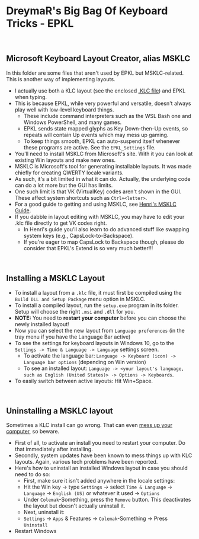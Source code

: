DreymaR's Big Bag Of Keyboard Tricks - EPKL
===========================================
<br>

Microsoft Keyboard Layout Creator, alias MSKLC
----------------------------------------------
In this folder are some files that aren't used by EPKL but MSKLC-related. This is another way of implementing layouts.
- I actually use both a KLC layout (see the enclosed [.KLC file][MyCAWS]) and EPKL when typing.
- This is because EPKL, while very powerful and versatile, doesn't always play well with low-level keyboard things.
	- These include command interpreters such as the WSL Bash one and Windows PowerShell, and many games.
	- EPKL sends state mapped glyphs as Key Down-then-Up events, so repeats will contain Up events which may mess up gaming.
	- To keep things smooth, EPKL can auto-suspend itself whenever these programs are active. See the `EPKL_Settings` file.
- You'll need to install MSKLC from Microsoft's site. With it you can look at existing Win layouts and make new ones.
- MSKLC is Microsoft's tool for generating installable layouts. It was made chiefly for creating QWERTY locale variants.
- As such, it's a bit limited in what it can do. Actually, the underlying code can do a lot more but the GUI has limits.
- One such limit is that VK (VirtualKey) codes aren't shown in the GUI. These affect system shortcuts such as `Ctrl+<letter>`.
- For a good guide to getting and using MSKLC, see [Henri's MSKLC Guide][MSKLCg].
- If you dabble in layout editing with MSKLC, you may have to edit your .klc file directly to get VK codes right.
	- In Henri's guide you'll also learn to do advanced stuff like swapping system keys (e.g., CapsLock-to-Backspace).
	- If you're eager to map CapsLock to Backspace though, please do consider that EPKL's Extend is so very much better!!!
<br>

Installing a MSKLC Layout
-------------------------
- To install a layout from a `.klc` file, it must first be compiled using the `Build DLL and Setup Package` menu option in MSKLC.
- To install a compiled layout, run the `setup.exe` program in its folder. Setup will choose the right `.msi` and `.dll` for you.
- **NOTE:** You need to **restart your computer** before you can choose the newly installed layout!
- Now you can select the new layout from `Language preferences` (in the tray menu if you have the Language Bar active)
- To see the settings for keyboard layouts in Windows 10, go to the `Settings -> Time & Language -> Language` settings screen.
	- To activate the language bar: `Language -> Keyboard (icon) -> Language bar options` (depending on Win version)
	- To see an installed layout: `Language -> <your layout's language, such as English (United States)> -> Options -> Keyboards`.
- To easily switch between active layouts: Hit Win+Space.
<br>

Uninstalling a MSKLC layout
---------------------------
Sometimes a KLC install can go wrong. That can even [mess up your computer][KLCtec], so beware.
- First of all, to activate an install you need to restart your computer. Do that immediately after installing.
- Secondly, system updates have been known to mess things up with KLC layouts. Again, various tech problems have been reported.
- Here's how to uninstall an installed Windows layout in case you should need to do so:
	- First, make sure it isn't added anywhere in the locale settings:
	- Hit the Win key → type `Settings` → select `Time & Language` → `Language` → `English (US)` or whatever it used → `Options`
	- Under `Colemak`-Something, press the `Remove` button. This deactivates the layout but doesn't actually uninstall it.
	- Next, uninstall it:
	- `Settings` → `Apps` & Features → `Colemak`-Something → Press `Uninstall`
- Restart Windows


[MyCAWS]: ./Cmk-CAWS-eD.klc (DreymaR's MSKLC Colemak-CAWS layout file)
[MSKLCg]: https://msklc-guide.github.io/ (Henri's MSKLC Guide)
[KLCtec]: https://forum.colemak.com/topic/2785-techinal-issues-after-using-colemak/#p24299 (A case of technical trouble with MSKLC)
